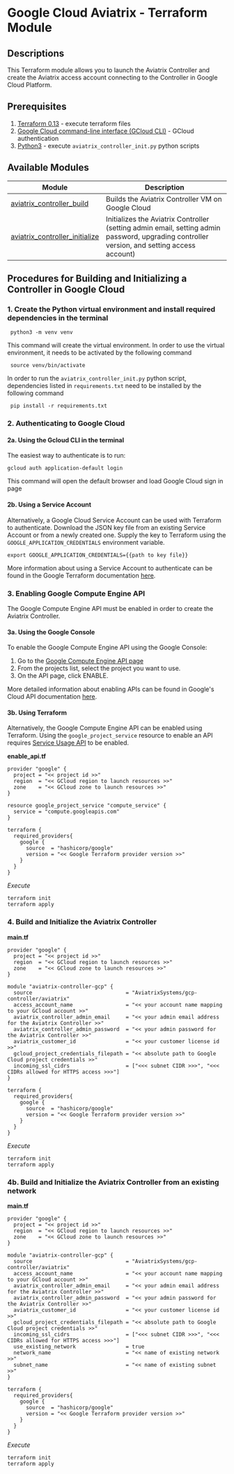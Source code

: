 # Google Cloud Aviatrix - Terraform Module

## Descriptions
This Terraform module allows you to launch the Aviatrix Controller and create the Aviatrix access account connecting to the Controller in Google Cloud Platform.

## Prerequisites
1. [Terraform 0.13](https://www.terraform.io/downloads.html) - execute terraform files
2. [Google Cloud command-line interface (GCloud CLI)](https://cloud.google.com/sdk/docs/install) - GCloud authentication
3. [Python3](https://www.python.org/downloads/) - execute `aviatrix_controller_init.py` python scripts

## Available Modules
 Module  | Description |
| ------- | ----------- |
|[aviatrix_controller_build](./aviatrix_controller_build) |Builds the Aviatrix Controller VM on Google Cloud |
|[aviatrix_controller_initialize](./aviatrix_controller_initialize) | Initializes the Aviatrix Controller (setting admin email, setting admin password, upgrading controller version, and setting access account) |


## Procedures for Building and Initializing a Controller in Google Cloud
### 1. Create the Python virtual environment and install required dependencies in the terminal
``` shell
 python3 -m venv venv
```
This command will create the virtual environment. In order to use the virtual environment, it needs to be activated by the following command
``` shell
 source venv/bin/activate
```
In order to run the `aviatrix_controller_init.py` python script, dependencies listed in `requirements.txt` need to be installed by the following command
``` shell
 pip install -r requirements.txt
```

### 2. Authenticating to Google Cloud
#### 2a. Using the Gcloud CLI in the terminal
The easiest way to authenticate is to run:
``` shell
gcloud auth application-default login
```
This command will open the default browser and load Google Cloud sign in page

#### 2b. Using a Service Account 
Alternatively, a Google Cloud Service Account can be used with Terraform to authenticate. Download the JSON key file from an existing Service Account or from a newly created one. Supply the key to Terraform using the `GOOGLE_APPLICATION_CREDENTIALS` environment variable.
```shell
export GOOGLE_APPLICATION_CREDENTIALS={{path to key file}}
```
More information about using a Service Account to authenticate can be found in the Google Terraform documentation [here](https://registry.terraform.io/providers/hashicorp/google/latest/docs/guides/getting_started#adding-credentials).

### 3. Enabling Google Compute Engine API
The Google Compute Engine API must be enabled in order to create the Aviatrix Controller.

#### 3a. Using the Google Console
To enable the Google Compute Engine API using the Google Console:
1. Go to the [Google Compute Engine API page](https://console.cloud.google.com/apis/library/compute.googleapis.com?project=_)
2. From the projects list, select the project you want to use.
3. On the API page, click ENABLE.

More detailed information about enabling APIs can be found in Google's Cloud API documentation [here](https://cloud.google.com/apis/docs/getting-started#enabling_apis).

#### 3b. Using Terraform
Alternatively, the Google Compute Engine API can be enabled using Terraform. Using the `google_project_service` resource to enable an API requires [Service Usage API](https://console.cloud.google.com/apis/library/serviceusage.googleapis.com?project=_) to be enabled.

**enable_api.tf**
```hcl
provider "google" {
  project = "<< project id >>"
  region  = "<< GCloud region to launch resources >>"
  zone    = "<< GCloud zone to launch resources >>"
}

resource google_project_service "compute_service" {
  service = "compute.googleapis.com"
}

terraform {
  required_providers{
    google {
      source  = "hashicorp/google"
      version = "<< Google Terraform provider version >>"
    }
  }
}
```
*Execute*
```shell
terraform init
terraform apply
```

### 4. Build and Initialize the Aviatrix Controller
**main.tf**
```hcl
provider "google" {
  project = "<< project id >>"
  region  = "<< GCloud region to launch resources >>"
  zone    = "<< GCloud zone to launch resources >>"
}

module "aviatrix-controller-gcp" {
  source                              = "AviatrixSystems/gcp-controller/aviatrix"
  access_account_name                 = "<< your account name mapping to your GCloud account >>"
  aviatrix_controller_admin_email     = "<< your admin email address for the Aviatrix Controller >>"
  aviatrix_controller_admin_password  = "<< your admin password for the Aviatrix Controller >>"
  aviatrix_customer_id                = "<< your customer license id >>"
  gcloud_project_credentials_filepath = "<< absolute path to Google Cloud project credentials >>"
  incoming_ssl_cidrs                  = ["<<< subnet CIDR >>>", "<<< CIDRs allowed for HTTPS access >>>"]
}

terraform {
  required_providers{
    google {
      source  = "hashicorp/google"
      version = "<< Google Terraform provider version >>"
    }
  }
}
```
*Execute*
```shell
terraform init
terraform apply
```

### 4b. Build and Initialize the Aviatrix Controller from an existing network
**main.tf**
```hcl
provider "google" {
  project = "<< project id >>"
  region  = "<< GCloud region to launch resources >>"
  zone    = "<< GCloud zone to launch resources >>"
}

module "aviatrix-controller-gcp" {
  source                              = "AviatrixSystems/gcp-controller/aviatrix"
  access_account_name                 = "<< your account name mapping to your GCloud account >>"
  aviatrix_controller_admin_email     = "<< your admin email address for the Aviatrix Controller >>"
  aviatrix_controller_admin_password  = "<< your admin password for the Aviatrix Controller >>"
  aviatrix_customer_id                = "<< your customer license id >>"
  gcloud_project_credentials_filepath = "<< absolute path to Google Cloud project credentials >>"
  incoming_ssl_cidrs                  = ["<<< subnet CIDR >>>", "<<< CIDRs allowed for HTTPS access >>>"]
  use_existing_network                = true
  network_name                        = "<< name of existing network >>"
  subnet_name                         = "<< name of existing subnet >>"
}

terraform {
  required_providers{
    google {
      source  = "hashicorp/google"
      version = "<< Google Terraform provider version >>"
    }
  }
}
```
*Execute*
```shell
terraform init
terraform apply
```